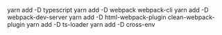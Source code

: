 <!--
 * @Author: 1151309124 115130924@qq.com
 * @Date: 2022-06-24 16:39:45
 * @LastEditors: 1151309124 115130924@qq.com
 * @LastEditTime: 2022-06-24 16:40:04
 * @FilePath: \leetcodee:\vs CODE\笔记\打包ts.md
 * @Description: 这是默认设置,请设置`customMade`, 打开koroFileHeader查看配置 进行设置: https://github.com/OBKoro1/koro1FileHeader/wiki/%E9%85%8D%E7%BD%AE
-->
yarn add -D typescript
yarn add -D webpack webpack-cli
yarn add -D webpack-dev-server
yarn add -D html-webpack-plugin clean-webpack-plugin
yarn add -D ts-loader
yarn add -D cross-env
